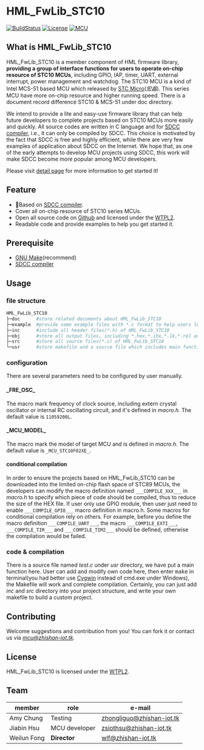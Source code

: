 # HML_FwLib_STC10
[![BuildStatus](https://img.shields.io/badge/build-passing-brightgreen.svg)](https://hw.zhishan-iot.tk/page/hml/detail/fwlib_stc10.html)
[![License](https://img.shields.io/badge/license-WTFPL2-blue.svg)](http://wtfpl2.com/)
[![MCU](https://img.shields.io/badge/mcu-stc10-orange.svg)](http://www.stcmcu.com/)
## What is HML_FwLib_STC10
HML_FwLib_STC10 is a member component of HML firmware library, **providing a group of interface functions for users to operate on-chip resource of STC10 MCUs**, including GPIO, IAP, timer, UART, external interrupt, power management and watchdog. The STC10 MCU is a kind of Intel MCS-51 based MCU which released by [STC Micro](http://www.stcmcu.com/)(*宏晶*). This series MCU have more on-chip resource and higher running speed. There is a document record difference STC10 & MCS-51 under doc directory.

We intend to provide a lite and easy-use firmware library that can help future developers to complete projects based on STC10 MCUs more easily and quickly. All source codes are written in C language and for [SDCC compiler](http://sdcc.sourceforge.net/), i.e., it can only be compiled by SDCC. This choice is motivated by the fact that SDCC is free and highly efficient, while there are very few examples of application about SDCC on the Internet. We hope that, as one of the early attempts to develop MCU projects using SDCC, this work will make SDCC become more popular among MCU developers.<br>

Please visit [detail page](https://hw.zhishan-iot.tk/page/hml/detail/fwlib_stc10.html) for more information to get started it!

## Feature
+ :dart:Based on [SDCC compiler](http://sdcc.sourceforge.net/).
+ Cover all on-chip resource of STC10 series MCUs.
+ Open all source code on [Github](https://github.com) and licensed under the [WTPL2](http://wtfpl2.com/).
+ Readable code and provide examples to help you get started it.

## Prerequisite
+ [GNU Make](http://www.gnu.org/software/make/manual/make.html)(recommend)
+ [SDCC compiler](http://sdcc.sourceforge.net/)

## Usage
### file structure
```bash
HML_FwLib_STC10
├─doc      #store related documents about HML_FwLib_STC10
├─example  #provide some example files with *.c format to help users learn about HML_FwLib_STC10
├─inc      #include all header files(*.h) of HML_FwLib_STC10
├─obj      #store all output files, including *.hex,*.ihx,*.lk,*.rel and others during compilation
├─src      #store all source files(*.c) of HML_FwLib_STC10
└─usr      #store makefile and a source file which includes main function
```
### configuration
There are several parameters need to be configured by user manually.
#### \_FRE\_OSC\_
The macro mark frequency of clock source, including extern crystal oscillator or internal RC oscillating circuit, and it's defined in *macro.h*. The default value is `11059200L`.
#### \_MCU\_MODEL\_
The macro mark the model of target MCU and is defined in *macro.h*. The default value is `_MCU_STC10F02XE_`.
#### conditional compilation
In order to ensure the projects based on HML_FwLib_STC10 can be downloaded into the limited on-chip flash space of STC89 MCUs, the developers can modify the macro definition named `___COMPILE_XXX___` in *macro.h* to specify which piece of code should be compiled, thus to reduce the size of the HEX file. If user only use GPIO module, then user just need to enable `___COMPILE_GPIO___` macro definition in macro.h. Some macros for conditional compilation rely on others. For example, before you define the macro definition `___COMPILE_UART___`, the macro `___COMPILE_EXTI___`, `___COMPILE_TIM___` and `___COMPILE_TIM2___` should be defined, otherwise the compilation would be failed.
### code & compilation
There is a source file named *test.c* under *usr* directory, we have put a main function here. User can add and modify own code here, then enter <kbd>make</kbd> in terminal(you had better use [Cygwin](http://www.cygwin.com/) instead of cmd.exe under Windows), the Makefile will work and complete compilation. Certainly, you can just add *inc* and *src* directory into your project structure, and write your own makefile to build a custom project. 

## Contributing
Welcome suggestions and contribution from you! You can fork it or contact us via *[mcu@zhishan-iot.tk](mailto:mcu@zhishan-iot.tk)*.

## License
HML_FwLib_STC10 is licensed under the [WTPL2](http://wtfpl2.com/).

##  Team

|member        | role              |e-mail                        |
|--------------|-------------------|------------------------------|
| Amy Chung    | Testing           |[zhongliguo@zhishan-iot.tk](mailto:zhongliguo@zhishan-iot.tk) |
| Jiabin Hsu   | MCU developer     |[zsiothsu@zhishan-iot.tk](mailto:zsiothsu@zhishan-iot.tk) |
| Weilun Fong  | **Director**      |[wlf@zhishan-iot.tk](mailto:wlf@zhishan-iot.tk) |
